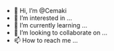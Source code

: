 - 👋 Hi, I’m @Cemaki
- 👀 I’m interested in ...
- 🌱 I’m currently learning ...
- 💞️ I’m looking to collaborate on ...
- 📫 How to reach me ...

<!---
Cemaki/Cemaki is a ✨ special ✨ repository because its `README.md` (this file) appears on your GitHub profile.
You can click the Preview link to take a look at your changes.
--->
